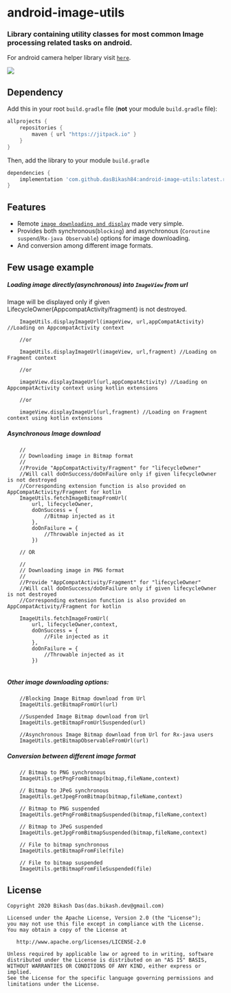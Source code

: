 # android-image-utils

### Library containing utility classes for most common **Image** processing related tasks on android.

For android camera helper library visit [`here`](https://github.com/dasBikash84/android-camera-utils).

[![](https://jitpack.io/v/dasBikash84/android-image-utils.svg)](https://jitpack.io/#dasBikash84/android-image-utils)

## Dependency

Add this in your root `build.gradle` file (**not** your module `build.gradle` file):

```gradle
allprojects {
	repositories {
        maven { url "https://jitpack.io" }
    }
}
```

Then, add the library to your module `build.gradle`
```gradle
dependencies {
    implementation 'com.github.dasBikash84:android-image-utils:latest.release.here'
}
```

## Features
- Remote [`image downloading and display`](https://github.com/dasBikash84/android-image-utils/blob/master/android_image_utils/src/main/java/com/dasbikash/android_image_utils/ImageUtils.kt) made very simple.
- Provides both synchronous(`blocking`) and asynchronous (`Coroutine suspend`/`Rx-java Observable`) options for image downloading.
- And conversion among different image formats.

## Few usage example

##### Loading image directly(asynchronous) into `ImageView` from url
Image will be displayed only if given LifecycleOwner(AppcompatActivity/fragment) is not destroyed.
```
    ImageUtils.displayImageUrl(imageView, url,appCompatActivity) //Loading on AppcompatActivity context
    
    //or
    
    ImageUtils.displayImageUrl(imageView, url,fragment) //Loading on Fragment context
    
    //or
    
    imageView.displayImageUrl(url,appCompatActivity) //Loading on AppcompatActivity context using kotlin extensions
    
    //or
    
    imageView.displayImageUrl(url,fragment) //Loading on Fragment context using kotlin extensions
```

##### Asynchronous Image download
```
    //
    // Downloading image in Bitmap format
    //
    //Provide "AppCompatActivity/Fragment" for "lifecycleOwner"
    //Will call doOnSuccess/doOnFailure only if given lifecycleOwner is not destroyed
    //Corresponding extension function is also provided on AppCompatActivity/Fragment for kotlin
    ImageUtils.fetchImageBitmapFromUrl(
        url, lifecycleOwner,
        doOnSuccess = {
            //Bitmap injected as it
        }, 
        doOnFailure = {
            //Throwable injected as it
        })
        
    // OR

    // 
    // Downloading image in PNG format
    //
    //Provide "AppCompatActivity/Fragment" for "lifecycleOwner"
    //Will call doOnSuccess/doOnFailure only if given lifecycleOwner is not destroyed
    //Corresponding extension function is also provided on AppCompatActivity/Fragment for kotlin
    
    ImageUtils.fetchImageFromUrl(
        url, lifecycleOwner,context,
        doOnSuccess = {
            //File injected as it
        }, 
        doOnFailure = {
            //Throwable injected as it
        })
    
```

##### Other image downloading options:
```
    //Blocking Image Bitmap download from Url 
    ImageUtils.getBitmapFromUrl(url)
    
    //Suspended Image Bitmap download from Url 
    ImageUtils.getBitmapFromUrlSuspended(url)
    
    //Asynchronous Image Bitmap download from Url for Rx-java users
    ImageUtils.getBitmapObservableFromUrl(url)
```

##### Conversion between different image format
```
    // Bitmap to PNG synchronous
    ImageUtils.getPngFromBitmap(bitmap,fileName,context)
    
    // Bitmap to JPeG synchronous
    ImageUtils.getJpegFromBitmap(bitmap,fileName,context)
    
    // Bitmap to PNG suspended
    ImageUtils.getPngFromBitmapSuspended(bitmap,fileName,context)
    
    // Bitmap to JPeG suspended
    ImageUtils.getJpgFromBitmapSuspended(bitmap,fileName,context)
    
    // File to bitmap synchronous
    ImageUtils.getBitmapFromFile(file)
    
    // File to bitmap suspended 
    ImageUtils.getBitmapFromFileSuspended(file)
```

License
--------

    Copyright 2020 Bikash Das(das.bikash.dev@gmail.com)

    Licensed under the Apache License, Version 2.0 (the "License");
    you may not use this file except in compliance with the License.
    You may obtain a copy of the License at

       http://www.apache.org/licenses/LICENSE-2.0

    Unless required by applicable law or agreed to in writing, software
    distributed under the License is distributed on an "AS IS" BASIS,
    WITHOUT WARRANTIES OR CONDITIONS OF ANY KIND, either express or implied.
    See the License for the specific language governing permissions and
    limitations under the License.
